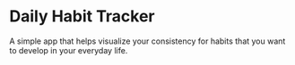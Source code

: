 # Daily Habit Tracker

A simple app that helps visualize your consistency for habits that you want to develop in your everyday life.
